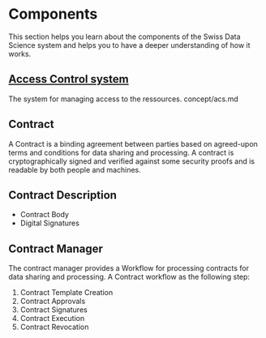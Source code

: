 # Components

This section helps you learn about the components of the Swiss Data Science system and helps you to have a deeper understanding of how it works.


## [Access Control system](./acs.md)
The system for managing access to the ressources.
concept/acs.md


## Contract

A Contract is a binding agreement between parties based on agreed-upon terms and conditions for data sharing and processing.
A contract is cryptographically signed and verified against some security proofs and is readable by both people and machines.

## Contract Description

* Contract Body
* Digital Signatures

## Contract Manager

The contract manager provides a Workflow for processing contracts for data sharing and processing.
A Contract workflow as the following step:
1. Contract Template Creation
2. Contract Approvals
3. Contract Signatures
4. Contract Execution
5. Contract Revocation
